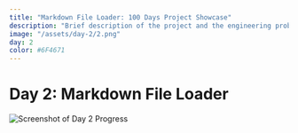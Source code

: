 ```yaml
---
title: "Markdown File Loader: 100 Days Project Showcase"
description: "Brief description of the project and the engineering problem solved."
image: "/assets/day-2/2.png"
day: 2
color: #6F4671
---
```


# Day 2: Markdown File Loader

![Screenshot of Day 2 Progress](/assets/day-2/2.png)
